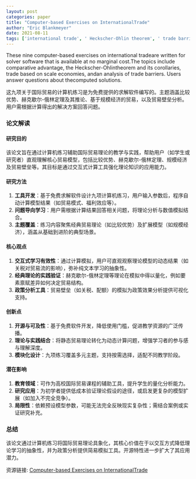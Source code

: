 ```yaml
---
layout: post
categories: paper
title: "Computer-based Exercises on InternationalTrade"
author: "Eric Blankmeyer"
date: 2021-08-11
tags: ['international trade', ' Heckscher-Ohlin theorem', ' trade barriers']
---
```


These nine computer-based exercises on international tradeare written for solver software that is available at no marginal cost.The topics include comparative advantage, the Heckscher-Ohlintheorem and its corollaries, trade based on scale economies, andan analysis of trade barriers. Users answer questions about thecomputed solutions.

这九项关于国际贸易的计算机练习是为免费提供的求解软件编写的。主题涵盖比较优势、赫克歇尔-俄林定理及其推论、基于规模经济的贸易，以及贸易壁垒分析。用户需根据计算得出的解决方案回答问题。

### 论文解读  

#### **研究目的**  
该论文旨在通过计算机练习辅助国际贸易理论的教学与实践，帮助用户（如学生或研究者）直观理解核心贸易模型，包括比较优势、赫克歇尔-俄林定理、规模经济及贸易壁垒等。其目标是通过交互式计算工具强化理论知识的应用能力。  

#### **研究方法**  
1. **工具开发**：基于免费求解软件设计九项计算机练习，用户输入参数后，程序自动计算模型结果（如贸易模式、福利效应等）。  
2. **问题导向学习**：用户需根据计算结果回答相关问题，将理论分析与数值模拟结合。  
3. **主题覆盖**：练习内容聚焦经典贸易理论（如比较优势）及扩展模型（如规模经济），涵盖从基础到进阶的典型场景。  

#### **核心观点**  
1. **交互式学习有效性**：通过计算模拟，用户可直观观察理论模型的动态结果（如关税对贸易流的影响），弥补纯文本学习的抽象性。  
2. **经典理论的实践验证**：赫克歇尔-俄林定理等理论在模拟中得以量化，例如要素禀赋差异如何决定贸易结构。  
3. **政策分析工具**：贸易壁垒（如关税、配额）的模拟为政策效果分析提供可视化支持。  

#### **创新点**  
1. **开源与可及性**：基于免费软件开发，降低使用门槛，促进教学资源的广泛传播。  
2. **理论与实践结合**：将静态贸易理论转化为动态计算问题，增强学习者的参与感与理解深度。  
3. **模块化设计**：九项练习覆盖多元主题，支持按需选择，适配不同教学阶段。  

#### **潜在影响**  
1. **教育领域**：可作为高校国际贸易课程的辅助工具，提升学生的量化分析能力。  
2. **研究应用**：为初学者提供低成本验证理论假设的途径，或启发更复杂的模型扩展（如加入不完全竞争）。  
3. **局限性**：依赖预设模型参数，可能无法完全反映现实复杂性；需结合案例或实证研究补充。  

### 总结  
该论文通过计算机练习将国际贸易理论具象化，其核心价值在于以交互方式降低理论学习的抽象性，并为政策分析提供简易模拟工具。开源特性进一步扩大了其应用潜力。

资源链接: [Computer-based Exercises on InternationalTrade](https://papers.ssrn.com/sol3/papers.cfm?abstract_id=3901798)
